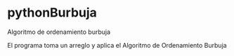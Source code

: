# pythonBurbuja
Algoritmo de ordenamiento burbuja


El programa toma un arreglo y aplica el Algoritmo de Ordenamiento Burbuja
